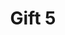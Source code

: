 ---
layout: gift
permalink: /gifts/gift_5
title: "Gift 5"
imagePath: /assets/images/box-2.jpg
shortDescription: "Gift 5 short description"
description: "Some amazing description"
---